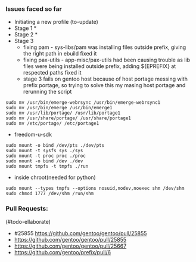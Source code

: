 ### Issues faced so far
* Initiating a new profile (to-update)
* Stage 1
  *
* Stage 2
  *   
* Stage 3
  * fixing pam - sys-libs/pam was installing files outside prefix, giving the right path in ebuild fixed it 
  * fixing pax-utils - app-misc/pax-utils had been causing trouble as lib files were being installed outside prefix, adding ${EPREFIX} at respected paths fixed it 
  * stage 3 fails on gentoo host because of host portage messing with prefix portage, so trying to solve this my masing host portage and rerunning the script
```
sudo mv /usr/bin/emerge-webrsync /usr/bin/emerge-webrsync1
sudo mv /usr/bin/emerge /usr/bin/emerge1
sudo mv /usr/lib/portage/ /usr/lib/portage1
sudo mv /usr/share/portage/ /usr/share/portage1
sudo mv /etc/portage/ /etc/portage1

```


* freedom-u-sdk
```
sudo mount -o bind /dev/pts ./dev/pts
sudo mount -t sysfs sys ./sys
sudo mount -t proc proc ./proc
sudo mount -o bind /dev ./dev
sudo mount tmpfs -t tmpfs ./run
```
* inside chroot(needed for python)
```
sudo mount --types tmpfs --options nosuid,nodev,noexec shm /dev/shm
sudo chmod 1777 /dev/shm /run/shm
```

### Pull Requests:
(#todo-ellaborate)
* #25855 https://github.com/gentoo/gentoo/pull/25855
* https://github.com/gentoo/gentoo/pull/25855
* https://github.com/gentoo/gentoo/pull/25667
* https://github.com/gentoo/prefix/pull/6
